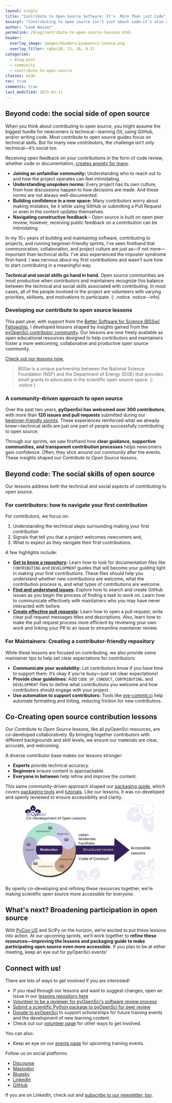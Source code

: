 ```yaml
---
layout: single
title: "Contribute to Open Source Software: It's  More Than just Code"
excerpt: "Contributing to open source isn’t just about code—it’s also about navigating social norms. Discover pyOpenSci’s new Contribute to Open Source lessons, which cover both the technical and social aspects, and are free for anyone to use."
author: "Leah Wasser"
permalink: /blog/contribute-to-open-source-lessons.html
header:
  overlay_image: images/headers/pyopensci-inessa.png
  overlay_filter: rgba(20, 13, 36, 0.3)
categories:
  - blog-post
  - community
  - contribute-to-open-source
classes: wide
toc: true
comments: true
last_modified: 2025-03-11
---
```



## Beyond code: the social side of open source

When you think about contributing to open source, you might assume the biggest hurdle for newcomers is technical--learning Git, using GitHub, and/or writing code. Most contribute to open source guides focus on technical skills. But for many new contributors, the challenge isn’t only technical—it’s social too.

Receiving open feedback on your contributions in the form of code review, whether code or documentation, [creates anxiety for  many](https://osf.io/preprints/psyarxiv/8k5a4_v1).

- <i class="fas fa-user-plus" style="color:#81c0aa;"></i> **Joining an unfamiliar community:** Understanding who to reach out to and how the project operates can feel intimidating.
- <i class="fas fa-comments" style="color:#81c0aa;"></i> **Understanding unspoken norms:**  Every project has its own culture, from how discussions happen to how decisions are made. And these norms are not always well-documented.
- <i class="fas fa-handshake" style="color:#81c0aa;"></i> **Building confidence in a new space:** Many contributors worry about making mistakes, be it while using GitHub or submitting a Pull Request or even in the content updates themselves.
- <i class="fas fa-exclamation-circle" style="color:#81c0aa;"></i> **Navigating constructive feedback** – Open source is built on open peer review; however, receiving public feedback on a contribution can be intimidating.


In my 10+ years of building and maintaining software, contributing to projects, and running beginner-friendly sprints, I’ve seen firsthand that communication, collaboration, and project culture are just as—if not more—important than technical skills. I've also experienced the imposter syndrome first-hand. I was nervous about my first contributions and wasn't sure how to start contributing in a meaningful way.

**Technical and social skills go hand in hand.** Open source communities are most productive when contributors and maintainers recognize this balance between the technical and social skills associated with contributing. In most cases, all of the people involved in the project are volunteers with varying priorities, skillsets, and motivations to participate.
{: .notice .notice--info}

### Developing our contribute to open source lessons

This past year, with support from the [Better Software for Science (BSSw) Fellowship](https://bssw.io/fellows/leah-wasser), I developed lessons shaped by insights gained from the [pyOpenSci contributor community](https://www.pyopensci.org/our-community/index.html). Our lessons are now freely available as open educational resources designed to help contributors and maintainers foster a more welcoming, collaborative and productive open source community.

<a href="https://www.pyopensci.org/lessons/contribute-open-source/index.html" class="btn btn--success">Check out our lessons now.</a>

> BSSw is a unique partnership between the National Science Foundation (NSF) and the Department of Energy (DOE) that provides small grants to advocates in the scientific open source space.
{: .notice }

### A community-driven approach to open source

Over the past two years, **pyOpenSci has welcomed over 300 contributors**, with more than **120 issues and pull requests** submitted during our [beginner-friendly sprints](/blog/pyopensci-pyconus-2024-sprints.html). These experiences reinforced what we already knew—technical skills are just one part of people successfully contributing to open source.

Through our sprints, we saw firsthand how **clear guidance, supportive communities, and transparent contribution processes** helps newcomers gain confidence. Often, they stick around our community after the events. These insights shaped our *Contribute to Open Source* lessons.

## Beyond code: The social skills of open source

Our lessons address both the technical and social aspects of contributing to open source.

### For contributors: how to navigate your first contribution

For contributors, we focus on:
1. Understanding the technical steps surrounding making your first contribution
2. Signals that tell you that a project welcomes newcomers and,
3. What to expect as they navigate their first contributions.

A few highlights include:

- <i class="fas fa-book" style="color:#81c0aa;"></i> **[Get to know a repository](https://www.pyopensci.org/lessons/contribute-open-source/get-to-know-repo.html):** Learn how to look for documentation files like `CONTRIBUTING` and `DEVELOPMENT` guides that will become your guiding light in making your first contributions. These files should help you understand whether new contributions are welcome, what the contribution process is, and what types of contributions are welcome.
- <i class="fas fa-search" style="color:#81c0aa;"></i> **[Find and understand issues](https://www.pyopensci.org/lessons/contribute-open-source/identify-issue.html):** Explore how to search and create GitHub issues as you begin the process of finding a task to work on. Learn how to communicate effectively with maintainers who you may have never interacted with before.
- <i class="fas fa-code-branch" style="color:#81c0aa;"></i> **[Create effective pull requests](https://www.pyopensci.org/lessons/contribute-open-source/pull-request.html):** Learn how to open a pull request, write clear pull request messages titles and descriptions. Also, learn how to make the pull request process more efficient by reviewing your own work and linking your PR to an issue to streamline maintainer review.

### For Maintainers: Creating a contributor-friendly repository

While these lessons are focused on contributing, we also provide some maintainer tips to help set clear expectations for contributors:

- <i class="fas fa-comments" style="color:#81c0aa;"></i> **Communicate your availability:** Let contributors know if you have time to support them. It’s okay if you're busy—just set clear expectations!
- <i class="fas fa-file-alt" style="color:#81c0aa;"></i> **Provide clear guidelines:** Add `CODE_OF_CONDUCT`, `CONTRIBUTING`, and `DEVELOPMENT` files to define what contributions you welcome and how contributors should engage with your project.
- <i class="fas fa-tools" style="color:#81c0aa;"></i> **Use automation to support contributors:** Tools like [pre-commit.ci](https://pre-commit.ci/) help automate formatting and linting, reducing friction for new contributors.

## Co-Creating open source contribution lessons

Our *Contribute to Open Source* lessons, like all pyOpenSci resources, are co-developed collaboratively. By bringing together contributors with different backgrounds and skill levels, we ensure our materials are clear, accurate, and welcoming.

A diverse contributor base makes our lessons stronger:
* <i class="fas fa-microscope" style="color:#81c0aa;"></i> **Experts** provide technical accuracy.
* <i class="fas fa-user-graduate" style="color:#81c0aa;"></i> **Beginners** ensure content is approachable.
* <i class="fas fa-users" style="color:#81c0aa;"></i> **Everyone in between** help refine and improve the content.

This same community-driven approach shaped our [packaging guide](https://www.pyopensci.org/python-package-guide/), which covers [packaging tools](https://www.pyopensci.org/python-package-guide/package-structure-code/python-package-build-tools.html) and [tutorials](https://www.pyopensci.org/python-package-guide/tutorials/intro.html). Like our lessons, it was co-developed and openly reviewed to ensure accessibility and clarity.

<figure>
    <picture>
    <source srcset="/images/peer-review/co-development-open-education.webp" type="image/webp">
    <img src="/images/peer-review/co-development-open-education.png" alt="A diagram illustrating the co-development of open lessons by pyOpenSci. The diagram consists of a circular section divided into five segments labeled ‘Maintainers,’ ‘Beginners,’ ‘Experts,’ ‘Researchers,’ and ‘Contributors,’ surrounding a central section labeled ‘Moderation.’ An arrow extends from the circle to the right, labeled with key moderation activities such as ‘Listen,’ ‘Moderate,’ ‘Facilitate,’ ‘Structured review,’ and ‘Code of Conduct,’ leading to ‘Accessible Lessons.’ The background features a subtle floral pattern.">
    </picture>
</figure>

By openly co-developing and refining these resources together, we’re making scientific open source more accessible for everyone.

## What's next? Broadening participation in open source

With [PyCon US](https://us.pycon.org/2025/) and SciPy on the horizon, we’re excited to put these lessons into action. At our upcoming sprints, we’ll work together to **refine these resources—improving the lessons and packaging guide to make participating open source even more accessible.**  If you plan to be at either meeting, keep an eye out for pyOpenSci events!

<div class="notice" markdown="1">

## <i class="fa-solid fa-users-line"></i> Connect with us!

There are lots of ways to get involved if you are interested!

* If you read through our lessons and want to suggest changes, open an issue in our [lessons repository here](https://github.com/pyOpenSci/lessons)
* [Volunteer to be a reviewer for pyOpenSci's software review process](https://forms.gle/GHfxvmS47nQFDcBM6)
* [Submit a scientific Python package to pyOpenSci for peer review](https://www.pyopensci.org/software-peer-review/how-to/author-guide.html#submit-your-package-for-peer-review)
* [Donate to pyOpenSci](https://give.communityin.org/pyopensci_2024) to support scholarships for future training events and the development of new learning content.
* Check out our [volunteer page](/volunteer.html) for other ways to get involved.

You can also:

* Keep an eye on our [events page](/events.html) for upcoming training events.

Follow us on social platforms:

* [<i class="fa-brands fa-discourse" style="color:#81c0aa;"></i> Discourse](https://pyopensci.discourse.group/)
* [<i class="fa-brands fa-mastodon" style="color:#81c0aa;"></i> Mastodon](https://fosstodon.org/@pyopensci)
* [<i class="fa-solid fa-cloud" style="color:#81c0aa;"></i> Bluesky](https://bsky.app/profile/pyopensci.bsky.social)
* [<i class="fa-brands fa-linkedin" style="color:#81c0aa;"></i> LinkedIn](https://www.linkedin.com/company/pyopensci)
* [<i class="fa-brands fa-github" style="color:#81c0aa;"></i> GitHub](https://github.com/pyOpenSci)

If you are on LinkedIn, check out and [subscribe to our newsletter, too](https://www.linkedin.com/newsletters/7179551305344933888/?displayConfirmation=true).

</div>
